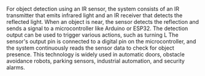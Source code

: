 For object detection using an IR sensor, the system consists of an IR transmitter that emits infrared light and an IR receiver that detects the reflected light. When an object is near, the sensor detects the reflection and sends a signal to a microcontroller like Arduino or ESP32. The detection output can be used to trigger various actions, such as turning L The sensor's output pin is connected to a digital pin on the microcontroller, and the system continuously reads the sensor data to check for object presence.  This technology is widely used in automatic doors, obstacle avoidance robots, parking sensors, industrial automation, and security alarms.
